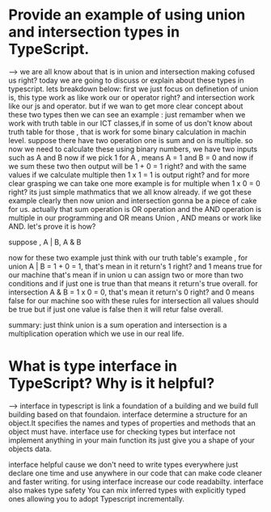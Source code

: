 # Provide an example of using union and intersection types in TypeScript.

--> we are all know about that is in union and intersection making cofused us right?
today we are going to discuss or explain about these types in typescript. lets breakdown below:
first we just focus on definetion of union is, this type work as like work our or operator right?
and intersection work like our js and operator. but if we wan to get more clear concept about these two types then we can see an example : just remamber when we work with truth table in our ICT classes,if in some of us don't know about truth table for those , that is work for some binary calculation in machin level. suppose there have two operation one is sum and on is multiple. so now we need to calculate these using binary numbers, we have two inputs such as A and B now if we pick 1 for A , means A = 1 and B = 0 and now if we sum these two then output will be 1 + 0 = 1 right? and with the same values if we calculate multiple then 1 x 1 = 1 is output right? and for more clear grasping we can take one more example is for multiple when 1 x 0 = 0 right? its just simple mathmatics that we all know already. if we got these example clearly then now union and intersection gonna be a piece of cake for us. actually that sum operation is OR operation and the AND operation is multiple in our programming and OR means Union , AND means or work like AND. let's prove it is how?

suppose , A | B, A & B

now for these two example just think with our truth table's example , for union A | B = 1 + 0 = 1, that's mean in it return's 1 right? and 1 means true for our machine that's mean if in union u can assign two or more than two conditions and if just one is true than that means it return's true overall.
for intersection A & B = 1 x 0 = 0, that's mean it return's 0 right? and 0 means false for our machine soo with these rules for intersection all values should be true but if just one value is false then it will retur false overall.

summary: just think union is a sum operation and intersection is a multiplication operation which we use in our real life.

# What is type interface in TypeScript? Why is it helpful?

--> interface in typescript is link a foundation of a building and we build full building based on that foundaion. interface determine a structure for an object.It specifies the names and types of properties and methods that an object must have. interface use for checking types but interface not implement anything in your main function its just give you a shape of your objects data.

interface helpful cause we don't need to write types everywhere just declare one time and use anywhere in our code that can make code cleaner and faster writing. for using interface increase our code readabilty.
interface also makes type safety You can mix inferred types with explicitly typed ones allowing you to adopt Typescript incrementally.
